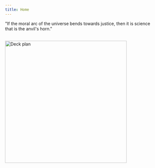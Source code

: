```yaml
---
title: Home
---
```


"If the moral arc of the universe bends towards justice, then it is science that is the anvil's horn."

<br />
<img src="/assets/images/ep2-deck-plan.png" alt="Deck plan" width="400px">
